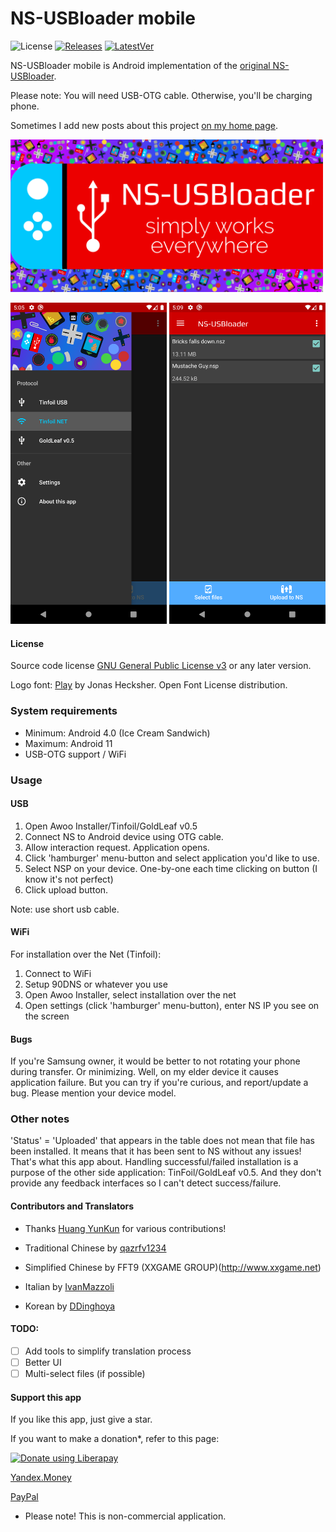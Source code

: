 # NS-USBloader mobile

![License](https://img.shields.io/badge/License-GPLv3+-blue.svg) [![Releases](https://img.shields.io/github/downloads/developersu/ns-usbloader-mobile/total.svg)]() [![LatestVer](https://img.shields.io/github/release/developersu/ns-usbloader-mobile.svg)]()

NS-USBloader mobile is Android implementation of the [original NS-USBloader](https://github.com/developersu/ns-usbloader). 

Please note: You will need USB-OTG cable. Otherwise, you'll be charging phone.

Sometimes I add new posts about this project [on my home page](https://developersu.blogspot.com/search/label/NS-USBloader).

<img src="fastlane/metadata/android/en-US/images/featureGraphic.png" alt="Application logo" width="500"/>

<img src="fastlane/metadata/android/en-US/phoneScreenshots/Screenshot_1.png" alt="screenshot-1" width="250"/>  <img src="fastlane/metadata/android/en-US/phoneScreenshots/Screenshot_2.png" alt="screenshot-2" width="250"/>

#### License

Source code license [GNU General Public License v3](https://github.com/developersu/ns-usbloader-mobile/blob/master/LICENSE) or any later version.

Logo font: [Play](https://fonts.google.com/specimen/Play) by Jonas Hecksher. Open Font License distribution.


### System requirements

* Minimum: Android 4.0 (Ice Cream Sandwich)
* Maximum: Android 11
* USB-OTG support / WiFi

### Usage

#### USB

1. Open Awoo Installer/Tinfoil/GoldLeaf v0.5
2. Connect NS to Android device using OTG cable.
3. Allow interaction request. Application opens.
4. Click 'hamburger' menu-button and select application you'd like to use.
5. Select NSP on your device. One-by-one each time clicking on button (I know it's not perfect)
6. Click upload button.

Note: use short usb cable.

#### WiFi

For installation over the Net (Tinfoil):
1. Connect to WiFi
2. Setup 90DNS or whatever you use
3. Open Awoo Installer, select installation over the net
4. Open settings (click 'hamburger' menu-button), enter NS IP you see on the screen

#### Bugs

If you're Samsung owner, it would be better to not rotating your phone during transfer. Or minimizing. Well, on my elder device it causes application failure. But you can try if you're curious, and report/update a bug. Please mention your device model. 

### Other notes

'Status' = 'Uploaded' that appears in the table does not mean that file has been installed. It means that it has been sent to NS without any issues! That's what this app about. 
Handling successful/failed installation is a purpose of the other side application: TinFoil/GoldLeaf v0.5. And they don't provide any feedback interfaces so I can't detect success/failure.

#### Contributors and Translators

* Thanks [Huang YunKun](https://github.com/htynkn) for various contributions!

* Traditional Chinese by [qazrfv1234](https://github.com/qazrfv1234)
* Simplified Chinese by FFT9 (XXGAME GROUP)(http://www.xxgame.net)
* Italian by [IvanMazzoli](https://github.com/IvanMazzoli)
* Korean by [DDinghoya](]https://github.com/DDinghoya")

#### TODO:

- [ ] Add tools to simplify translation process
- [ ] Better UI
- [ ] Multi-select files (if possible)

#### Support this app

If you like this app, just give a star. 

If you want to make a donation*, refer to this page:

<a href="https://liberapay.com/developersu/donate"><img alt="Donate using Liberapay" src="https://liberapay.com/assets/widgets/donate.svg"></a>

[Yandex.Money](https://money.yandex.ru/to/410014301951665)

[PayPal](https://paypal.me/developersu)

* Please note! This is non-commercial application.